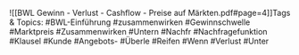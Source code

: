 
![[BWL Gewinn - Verlust - Cashflow - Preise auf Märkten.pdf#page=4]]Tags & Topics:
   #BWL-Einführung
   #zusammenwirken
   #Gewinnschwelle
   #Marktpreis
   #Zusammenwirken
   #Untern
   #Nachfr
   #Nachfragefunktion
   #Klausel
   #Kunde
   #Angebots-
   #Überle
   #Reifen
   #Wenn
   #Verlust
   #Unter